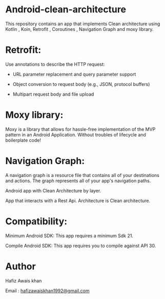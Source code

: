 # Android-clean-architecture

This repository contains an app that implements Clean architecture using Kotlin , Koin, Retrofit , Coroutines , Navigation Graph and moxy library.

# Retrofit:

Use annotations to describe the HTTP request:

* URL parameter replacement and query parameter support

* Object conversion to request body (e.g., JSON, protocol buffers)

* Multipart request body and file upload

# Moxy library:

Moxy is a library that allows for hassle-free implementation of the MVP pattern in an Android Application. Without troubles of lifecycle and boilerplate code!

# Navigation Graph:

A navigation graph is a resource file that contains all of your destinations and actions. The graph represents all of your app's navigation paths.

Android app with Clean Architecture by layer.

App that interacts with a Rest Api. Architecture is Clean architecture.

# Compatibility:

Minimum Android SDK: This app requires a minimum Sdk 21.

Compile Android SDK: This app requires you to compile against API 30.

# Author

Hafiz Awais khan

Email : hafizawaiskhan1992@gmail.com
